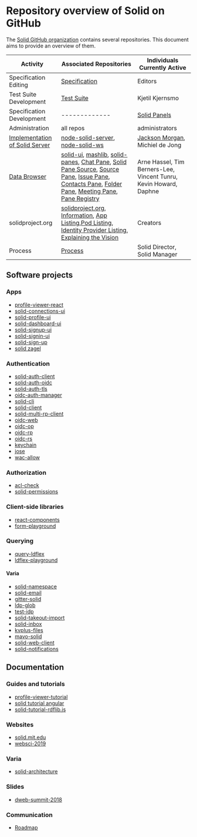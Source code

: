 # Repository overview of Solid on GitHub

The [Solid GitHub organization](https://github.com/solid/) contains several repositories.
This document aims to provide an overview of them.

| Activity | Associated Repositories | Individuals Currently Active | 
| ------------- | ------------- | ------------- |
| Specification Editing | [Specification](https://github.com/solid/specification) | Editors |
| Test Suite Development | [Test Suite](https://github.com/solid/test-suite) | Kjetil Kjernsmo |
| Specification Development | ------------- | [Solid Panels](https://github.com/solid/process/blob/master/panels.md) |
| Administration | all repos | administrators |
| [Implementation of Solid Server](https://github.com/orgs/solid/projects/2) | [node-solid-server](https://github.com/solid/node-solid-server), [node-solid-ws](https://github.com/solid/node-solid-ws) | [Jackson Morgan](https://github.com/jaxoncreed), Michiel de Jong |
| [Data Browser](https://github.com/orgs/solid/projects/4) | [solid-ui](https://github.com/solid/solid-ui), [mashlib](https://github.com/solid/mashlib), [solid-panes](https://github.com/solid/solid-panes), [Chat Pane](https://github.com/solid/chat-pane), [Solid Pane Source](https://github.com/solid/solid-pane-source), [Source Pane](https://github.com/solid/source-pane), [Issue Pane](https://github.com/solid/issue-pane), [Contacts Pane](https://github.com/solid/contacts-pane), [Folder Pane](https://github.com/solid/folder-pane), [Meeting Pane](https://github.com/solid/meeting-pane), [Pane Registry](https://github.com/solid/pane-registry) | Arne Hassel, Tim Berners-Lee, Vincent Tunru, Kevin Howard, Daphne |
| solidproject.org | [solidproject.org](https://github.com/solid/solidproject.org), [Information](https://github.com/solid/information), [App Listing](https://github.com/solid/solid-apps),[Pod Listing](https://github.com/solid/pods), [Identity Provider Listing](https://github.com/solid/solid-idp-list), [Explaining the Vision](https://github.com/solid/Explaining-the-Vision-Panel) | Creators |
| Process | [Process](https://github.com/solid/process) | Solid Director, Solid Manager |

## Software projects
### Apps
- [profile-viewer-react](https://github.com/solid/profile-viewer-react)
- [solid-connections-ui](https://github.com/solid/solid-connections-ui)
- [solid-profile-ui](https://github.com/solid/solid-profile-ui) 
- [solid-dashboard-ui](https://github.com/solid/solid-dashboard-ui) 
- [solid-signup-ui](https://github.com/solid/solid-signup-ui)
- [solid-signin-ui](https://github.com/solid/solid-signin-ui)
- [solid-sign-up](https://github.com/solid/solid-sign-up)
- [solid zagel](https://github.com/solid/solid-zagel)

### Authentication
- [solid-auth-client](https://github.com/solid/solid-auth-client)
- [solid-auth-oidc](https://github.com/solid/solid-auth-oidc)
- [solid-auth-tls](https://github.com/solid/solid-auth-tls) 
- [oidc-auth-manager](https://github.com/solid/oidc-auth-manager)
- [solid-cli](https://github.com/solid/solid-cli)
- [solid-client](https://github.com/solid/solid-client) 
- [solid-multi-rp-client](https://github.com/solid/solid-multi-rp-client)
- [oidc-web](https://github.com/solid/oidc-web)
- [oidc-op](https://github.com/solid/oidc-op)
- [oidc-rp](https://github.com/solid/oidc-rp)
- [oidc-rs](https://github.com/solid/oidc-rs)
- [keychain](https://github.com/solid/keychain)
- [jose](https://github.com/solid/jose)
- [wac-allow](https://github.com/solid/wac-allow)

### Authorization
- [acl-check](https://github.com/solid/acl-check)
- [solid-permissions](https://github.com/solid/solid-permissions)

### Client-side libraries
- [react-components](https://github.com/solid/react-components)
- [form-playground](https://github.com/solid/form-playground) 

### Querying
- [query-ldflex](https://github.com/solid/query-ldflex)
- [ldflex-playground](https://github.com/solid/ldflex-playground) 

#### Varia
- [solid-namespace](https://github.com/solid/solid-namespace) 
- [solid-email](https://github.com/solid/solid-email)
- [gitter-solid](https://github.com/solid/gitter-solid)
- [ldp-glob](https://github.com/solid/ldp-glob)
- [test-idp](https://github.com/solid/test-idp)
- [solid-takeout-import](https://github.com/solid/solid-takeout-import) 
- [solid-inbox](https://github.com/solid/solid-inbox)
- [kvplus-files](https://github.com/solid/kvplus-files)
- [mavo-solid](https://github.com/solid/mavo-solid)
- [solid-web-client](https://github.com/solid/solid-web-client)
- [solid-notifications](https://github.com/solid/solid-notifications)

## Documentation

### Guides and tutorials
- [profile-viewer-tutorial](https://github.com/solid/profile-viewer-tutorial)
- [solid tutorial angular](https://github.com/solid/solid-tutorial-angular)
- [solid-tutorial-rdflib.js](https://github.com/solid/solid-tutorial-rdflib.js)

### Websites
- [solid.mit.edu](https://github.com/solid/solid.mit.edu)
- [websci-2019](https://github.com/solid/websci-2019)

### Varia
- [solid-architecture](https://github.com/solid/solid-architecture)

### Slides
- [dweb-summit-2018](https://github.com/solid/dweb-summit-2018)

### Communication
- [Roadmap](https://github.com/solid/Roadmap)
